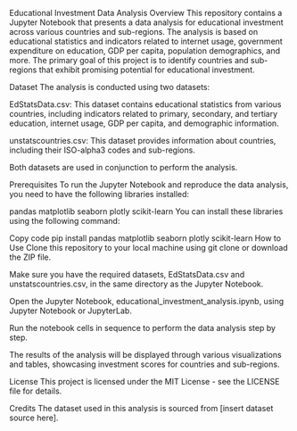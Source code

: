 Educational Investment Data Analysis
Overview
This repository contains a Jupyter Notebook that presents a data analysis for educational investment across various countries and sub-regions. The analysis is based on educational statistics and indicators related to internet usage, government expenditure on education, GDP per capita, population demographics, and more. The primary goal of this project is to identify countries and sub-regions that exhibit promising potential for educational investment.

Dataset
The analysis is conducted using two datasets:

EdStatsData.csv: This dataset contains educational statistics from various countries, including indicators related to primary, secondary, and tertiary education, internet usage, GDP per capita, and demographic information.

unstatscountries.csv: This dataset provides information about countries, including their ISO-alpha3 codes and sub-regions.

Both datasets are used in conjunction to perform the analysis.

Prerequisites
To run the Jupyter Notebook and reproduce the data analysis, you need to have the following libraries installed:

pandas
matplotlib
seaborn
plotly
scikit-learn
You can install these libraries using the following command:

Copy code
pip install pandas matplotlib seaborn plotly scikit-learn
How to Use
Clone this repository to your local machine using git clone or download the ZIP file.

Make sure you have the required datasets, EdStatsData.csv and unstatscountries.csv, in the same directory as the Jupyter Notebook.

Open the Jupyter Notebook, educational_investment_analysis.ipynb, using Jupyter Notebook or JupyterLab.

Run the notebook cells in sequence to perform the data analysis step by step.

The results of the analysis will be displayed through various visualizations and tables, showcasing investment scores for countries and sub-regions.

License
This project is licensed under the MIT License - see the LICENSE file for details.

Credits
The dataset used in this analysis is sourced from [insert dataset source here].

